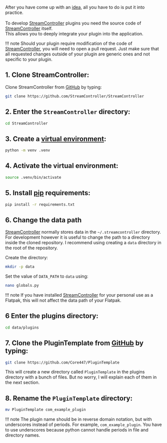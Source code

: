 After you have come up with an [idea](idea.md), all you have to do is put it into practice. 
<br/><br/>
To develop [StreamController](https://github.com/Core447/StreamController) plugins you need the source code of [StreamController](https://github.com/Core447/StreamController) itself.  
This allows you to deeply integrate your plugin into the application.

!!! note
    Should your plugin require modification of the code of [StreamController](https://github.com/StreamController/StreamController), you will need to open a pull request.
    Just make sure that all requested changes outside of your plugin are generic ones and not specific to your plugin.
## 1. Clone StreamController:
Clone StreamController from [GitHub](https://github.com/StreamController/StreamController) by typing:
    
```sh
git clone https://github.com/StreamController/StreamController
```
## 2. Enter the `StreamController` directory:

```sh
cd StreamController
```
## 3. Create a [virtual environment](https://docs.python.org/3/library/venv.html):

```sh
python -m venv .venv
```
## 4. Activate the virtual environment:

```sh
source .venv/bin/activate
```
## 5. Install [pip](https://pypi.org/project/pip/) requirements:

```sh
pip install -r requirements.txt
```
## 6. Change the data path

[StreamController](https://github.com/Core447/StreamController) normally stores data in the `~/.streamcontroller` directory. For development however it is useful to change the path to a directory inside the cloned repository. I recommend using creating a `data` directory in the root of the repository.

Create the directory:
```sh
mkdir -p data
```

Set the value of `DATA_PATH` to `data` using:
```sh
nano globals.py
```

!!! note
    If you have installed [StreamController](https://github.com/Core447/StreamController) for your personal use as a Flatpak, this will not affect the data path of your Flatpak.


## 6 Enter the plugins directory:
    
```sh
cd data/plugins
```
## 7. Clone the PluginTemplate from [GitHub](https://github.com/Core447/PluginTemplate) by typing:
    
```sh
git clone https://github.com/Core447/PluginTemplate
```
This will create a new directory called `PluginTemplate` in the plugins directory with a bunch of files. But no worry, I will explain each of them in the next section.

## 8. Rename the `PluginTemplate` directory:

```sh
mv PluginTemplate com_example_plugin
```
!!! note
    The plugin name should be in reverse domain notation, but with underscores instead of periods. For example, `com_example_plugin`. You have to use underscores because python cannot handle periods in file and directory names.